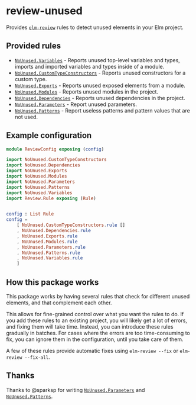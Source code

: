# review-unused

Provides [`elm-review`](https://package.elm-lang.org/packages/jfmengels/elm-review/latest/) rules to detect unused elements in your Elm project.

## Provided rules

- [`NoUnused.Variables`](https://package.elm-lang.org/packages/jfmengels/review-unused/2.1.3/NoUnused-Variables) - Reports unused top-level variables and types, imports and imported variables and types inside of a module.
- [`NoUnused.CustomTypeConstructors`](https://package.elm-lang.org/packages/jfmengels/review-unused/2.1.3/NoUnused-CustomTypeConstructors) - Reports unused constructors for a custom type.
- [`NoUnused.Exports`](https://package.elm-lang.org/packages/jfmengels/review-unused/2.1.3/NoUnused-Exports) - Reports unused exposed elements from a module.
- [`NoUnused.Modules`](https://package.elm-lang.org/packages/jfmengels/review-unused/2.1.3/NoUnused-Modules) - Reports unused modules in the project.
- [`NoUnused.Dependencies`](https://package.elm-lang.org/packages/jfmengels/review-unused/2.1.3/NoUnused-Dependencies) - Reports unused dependencies in the project.
- [`NoUnused.Parameters`](https://package.elm-lang.org/packages/jfmengels/review-unused/2.1.3/NoUnused-Dependencies) - Report unused parameters.
- [`NoUnused.Patterns`](https://package.elm-lang.org/packages/jfmengels/review-unused/2.1.3/NoUnused-Dependencies) - Report useless patterns and pattern values that are not used.

## Example configuration

```elm
module ReviewConfig exposing (config)

import NoUnused.CustomTypeConstructors
import NoUnused.Dependencies
import NoUnused.Exports
import NoUnused.Modules
import NoUnused.Parameters
import NoUnused.Patterns
import NoUnused.Variables
import Review.Rule exposing (Rule)


config : List Rule
config =
    [ NoUnused.CustomTypeConstructors.rule []
    , NoUnused.Dependencies.rule
    , NoUnused.Exports.rule
    , NoUnused.Modules.rule
    , NoUnused.Parameters.rule
    , NoUnused.Patterns.rule
    , NoUnused.Variables.rule
    ]
```


## How this package works

This package works by having several rules that check for different unused elements, and that complement each other.

This allows for fine-grained control over what you want the rules to do. If you add these rules to an existing project, you will likely get a lot of errors, and fixing them will take time. Instead, you can introduce these rules gradually in batches. For cases where the errors are too time-consuming to fix, you can ignore them in the configuration, until you take care of them.

A few of these rules provide automatic fixes using `elm-review --fix` or `elm-review --fix-all`.

## Thanks

Thanks to @sparksp for writing [`NoUnused.Parameters`](https://package.elm-lang.org/packages/jfmengels/review-unused/2.1.3/NoUnused-Dependencies) and [`NoUnused.Patterns`](https://package.elm-lang.org/packages/jfmengels/review-unused/2.1.2/NoUnused-Dependencies).
